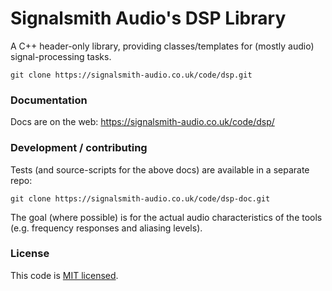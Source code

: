# Signalsmith Audio's DSP Library

A C++ header-only library, providing classes/templates for (mostly audio) signal-processing tasks.

```
git clone https://signalsmith-audio.co.uk/code/dsp.git
```

### Documentation

Docs are on the web: https://signalsmith-audio.co.uk/code/dsp/

### Development / contributing

Tests (and source-scripts for the above docs) are available in a separate repo:

```
git clone https://signalsmith-audio.co.uk/code/dsp-doc.git
```

The goal (where possible) is for the actual audio characteristics of the tools (e.g. frequency responses and aliasing levels).


### License

This code is [MIT licensed](LICENSE.txt).
